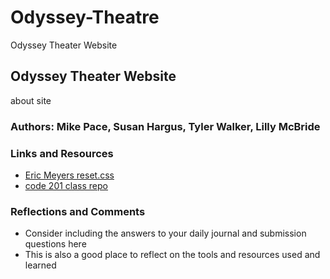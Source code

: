 # Odyssey-Theatre

Odyssey Theater Website

## Odyssey Theater Website

about site

### Authors: Mike Pace, Susan Hargus, Tyler Walker, Lilly McBride

### Links and Resources

* [Eric Meyers reset.css](http://meyerweb.com/eric/tools/css/reset/)
* [code 201 class repo](https://github.com/DeltaVCode/cedarrapids-code-201n3)

### Reflections and Comments

* Consider including the answers to your daily journal and submission questions here
* This is also a good place to reflect on the tools and resources used and learned
